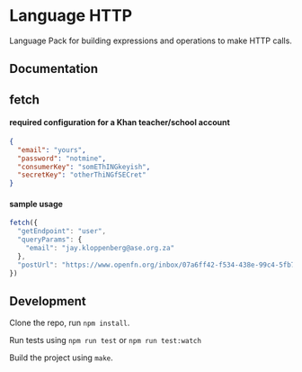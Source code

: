 Language HTTP
=============

Language Pack for building expressions and operations to make HTTP calls.

Documentation
-------------
## fetch

#### required configuration for a Khan teacher/school account
```json
{
  "email": "yours",
  "password": "notmine",
  "consumerKey": "somEThINGkeyish",
  "secretKey": "otherThiNGfSECret"
}

```

#### sample usage
```js
fetch({
  "getEndpoint": "user",
  "queryParams": {
    "email": "jay.kloppenberg@ase.org.za"
  },
  "postUrl": "https://www.openfn.org/inbox/07a6ff42-f534-438e-99c4-5fb7e78efe99",
})
```

Development
-----------

Clone the repo, run `npm install`.

Run tests using `npm run test` or `npm run test:watch`

Build the project using `make`.
